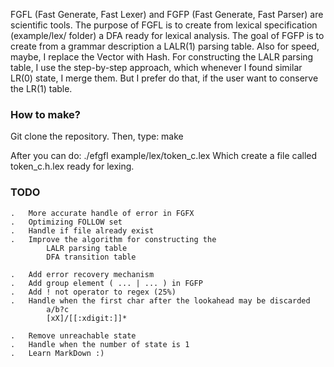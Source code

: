 FGFL (Fast Generate, Fast Lexer) and FGFP (Fast Generate, Fast Parser)
are scientific tools.
The purpose of FGFL is to create from lexical specification (example/lex/ folder)
a DFA ready for lexical analysis.
The goal of FGFP is to create from a grammar description a LALR(1) parsing table.
Also for speed, maybe, I replace the Vector with Hash.
For constructing the LALR parsing table, I use the step-by-step approach, which
whenever I found similar LR(0) state, I merge them.
But I prefer do that, if the user want to conserve the LR(1) table.

### How to make? ###
Git clone the repository.
Then, type: make

After you can do: ./efgfl example/lex/token_c.lex
Which create a file called token_c.h.lex ready for lexing.

### TODO ###
    .   More accurate handle of error in FGFX
    .   Optimizing FOLLOW set
    .   Handle if file already exist
    .   Improve the algorithm for constructing the
            LALR parsing table
            DFA transition table

    .   Add error recovery mechanism
    .   Add group element ( ... | ... ) in FGFP
    .   Add ! not operator to regex (25%)
    .   Handle when the first char after the lookahead may be discarded
            a/b?c
            [xX]/[[:xdigit:]]*

    .   Remove unreachable state
    .   Handle when the number of state is 1
    .   Learn MarkDown :)

